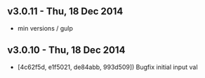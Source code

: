 v3.0.11 - Thu, 18 Dec 2014
---------------------------------------

- min versions / gulp

v3.0.10 - Thu, 18 Dec 2014
---------------------------------------

- [4c62f5d, e1f5021, de84abb, 993d509]) Bugfix initial input val